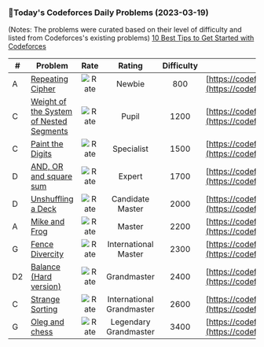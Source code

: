 ### 🌟Today's Codeforces Daily Problems (2023-03-19)
(Notes: The problems were curated based on their level of difficulty and listed from Codeforces's existing problems)
[10 Best Tips to Get Started with Codeforces](https://github.com/ika9810/Codeforces-Daily-Problems/blob/main/10%20Best%20Tips%20to%20Get%20Started%20with%20Codeforces.md)

| # | Problem | Rate| Rating | Difficulty | Contest |
|---| ----- | :--------: | :----------: | :----------: | ---------- |
|A|[Repeating Cipher](https://codeforces.com/contest/1095/problem/A)|![Rate](https://img.shields.io/badge/Newbie-800-lightgrey)|Newbie|800|[https://codeforces.com/contest/1095](https://codeforces.com/contest/1095)|
|C|[Weight of the System of Nested Segments](https://codeforces.com/contest/1650/problem/C)|![Rate](https://img.shields.io/badge/Pupil-1200-brightgreen)|Pupil|1200|[https://codeforces.com/contest/1650](https://codeforces.com/contest/1650)|
|C|[Paint the Digits](https://codeforces.com/contest/1209/problem/C)|![Rate](https://img.shields.io/badge/Specialist-1500-9cf)|Specialist|1500|[https://codeforces.com/contest/1209](https://codeforces.com/contest/1209)|
|D|[AND, OR and square sum](https://codeforces.com/contest/1368/problem/D)|![Rate](https://img.shields.io/badge/Expert-1700-blue)|Expert|1700|[https://codeforces.com/contest/1368](https://codeforces.com/contest/1368)|
|D|[Unshuffling a Deck](https://codeforces.com/contest/1427/problem/D)|![Rate](https://img.shields.io/badge/Candidate%20Master-2000-blueviolet)|Candidate Master|2000|[https://codeforces.com/contest/1427](https://codeforces.com/contest/1427)|
|A|[Mike and Frog](https://codeforces.com/contest/547/problem/A)|![Rate](https://img.shields.io/badge/Master-2200-orange)|Master|2200|[https://codeforces.com/contest/547](https://codeforces.com/contest/547)|
|G|[Fence Divercity](https://codeforces.com/contest/659/problem/G)|![Rate](https://img.shields.io/badge/International%20Master-2300-orange)|International Master|2300|[https://codeforces.com/contest/659](https://codeforces.com/contest/659)|
|D2|[Balance (Hard version)](https://codeforces.com/contest/1732/problem/D2)|![Rate](https://img.shields.io/badge/Grandmaster-2400-red)|Grandmaster|2400|[https://codeforces.com/contest/1732](https://codeforces.com/contest/1732)|
|C|[Strange Sorting](https://codeforces.com/contest/484/problem/C)|![Rate](https://img.shields.io/badge/International%20Grandmaster-2600-red)|International Grandmaster|2600|[https://codeforces.com/contest/484](https://codeforces.com/contest/484)|
|G|[Oleg and chess](https://codeforces.com/contest/793/problem/G)|![Rate](https://img.shields.io/badge/Legendary%20Grandmaster-3400-red)|Legendary Grandmaster|3400|[https://codeforces.com/contest/793](https://codeforces.com/contest/793)|
